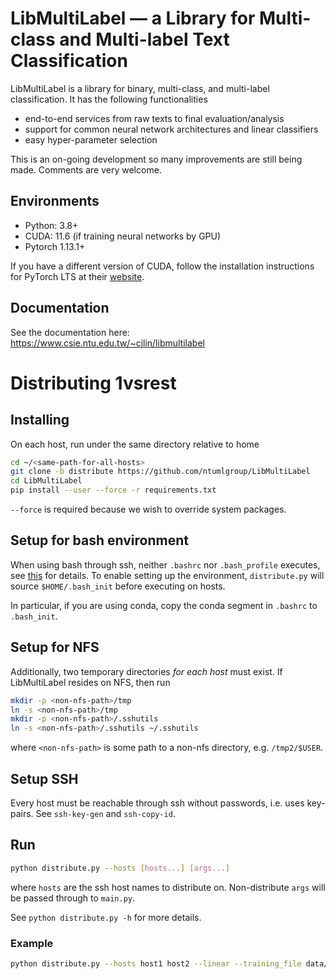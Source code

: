 # LibMultiLabel — a Library for Multi-class and Multi-label Text Classification

LibMultiLabel is a library for binary, multi-class, and multi-label classification. It has the following functionalities

- end-to-end services from raw texts to final evaluation/analysis
- support for common neural network architectures and linear classifiers
- easy hyper-parameter selection

This is an on-going development so many improvements are still being made. Comments are very welcome.

## Environments
- Python: 3.8+
- CUDA: 11.6 (if training neural networks by GPU)
- Pytorch 1.13.1+

If you have a different version of CUDA, follow the installation instructions for PyTorch LTS at their [website](https://pytorch.org/).

## Documentation
See the documentation here: https://www.csie.ntu.edu.tw/~cjlin/libmultilabel

# Distributing 1vsrest
## Installing
On each host, run under the same directory relative to home
```bash
cd ~/<same-path-for-all-hosts>
git clone -b distribute https://github.com/ntumlgroup/LibMultiLabel
cd LibMultiLabel
pip install --user --force -r requirements.txt
```
`--force` is required because we wish to override system packages.

## Setup for bash environment
When using bash through ssh, neither `.bashrc` nor `.bash_profile` executes, see [this](https://unix.stackexchange.com/questions/257571/why-does-bashrc-check-whether-the-current-shell-is-interactive) for details. To enable setting up the environment, `distribute.py` will source `$HOME/.bash_init` before executing on hosts.

In particular, if you are using conda, copy the conda segment in `.bashrc` to `.bash_init`.

## Setup for NFS
Additionally, two temporary directories *for each host* must exist. If LibMultiLabel resides on NFS, then run
```bash
mkdir -p <non-nfs-path>/tmp
ln -s <non-nfs-path>/tmp
mkdir -p <non-nfs-path>/.sshutils
ln -s <non-nfs-path>/.sshutils ~/.sshutils
```
where `<non-nfs-path>` is some path to a non-nfs directory, e.g. `/tmp2/$USER`.

## Setup SSH
Every host must be reachable through ssh without passwords, i.e. uses key-pairs. See `ssh-key-gen` and `ssh-copy-id`.

## Run
```bash
python distribute.py --hosts [hosts...] [args...]
```
where `hosts` are the ssh host names to distribute on. Non-distribute `args` will be passed through to `main.py`.

See `python distribute.py -h` for more details.

### Example
```bash
python distribute.py --hosts host1 host2 --linear --training_file data/rcv1/train.txt --liblinear_options="-s 2"
```